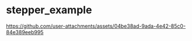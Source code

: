 # stepper_example



https://github.com/user-attachments/assets/04be38ad-9ada-4e42-85c0-84e389eeb995

